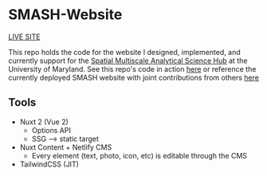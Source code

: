 # SMASH-Website

[LIVE SITE](smash-website.netlify.app)

This repo holds the code for the website I designed, implemented, and currently support for the [Spatial Multiscale Analytical Science Hub](https://github.com/GEOSMASH) at the University of Maryland. See this repo's code in action [here](smash-website.netlify.app) or reference the currently deployed SMASH website with joint contributions from others [here](https://geosmash.net)

## Tools

- Nuxt 2 (Vue 2)
  - Options API
  - SSG --> static target
- Nuxt Content + Netlify CMS
  - Every element (text, photo, icon, etc) is editable through the CMS
- TailwindCSS (JIT)
